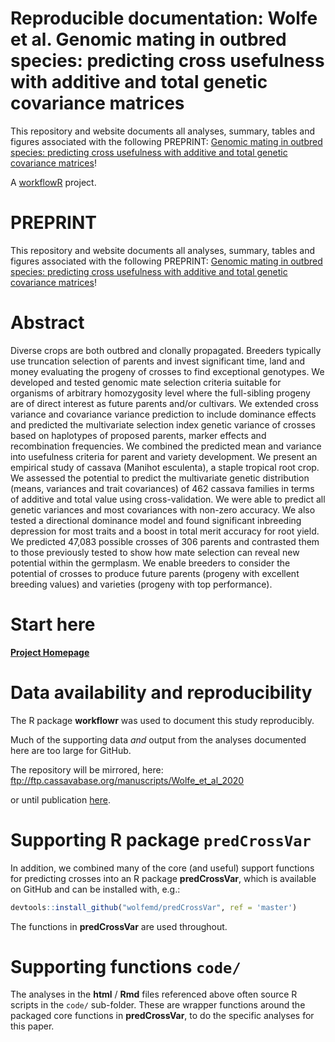 # Reproducible documentation: Wolfe et al. Genomic mating in outbred species: predicting cross usefulness with additive and total genetic covariance matrices

This repository and website documents all analyses, summary, tables and figures associated with the following PREPRINT: [Genomic mating in outbred species: predicting cross usefulness with additive and total genetic covariance matrices](https://doi.org/10.1101/2021.01.05.425443)!

A [workflowR](https://workflowr.io/) project.

# PREPRINT

This repository and website documents all analyses, summary, tables and figures associated with the following PREPRINT: [Genomic mating in outbred species: predicting cross usefulness with additive and total genetic covariance matrices](https://doi.org/10.1101/2021.01.05.425443)!

# Abstract

Diverse crops are both outbred and clonally propagated. Breeders typically use truncation selection of parents and invest significant time, land and money evaluating the progeny of crosses to find exceptional genotypes. We developed and tested genomic mate selection criteria suitable for organisms of arbitrary homozygosity level where the full-sibling progeny are of direct interest as future parents and/or cultivars. We extended cross variance and covariance variance prediction to include dominance effects and predicted the multivariate selection index genetic variance of crosses based on haplotypes of proposed parents, marker effects and recombination frequencies. We combined the predicted mean and variance into usefulness criteria for parent and variety development. We present an empirical study of cassava (Manihot esculenta), a staple tropical root crop. We assessed the potential to predict the multivariate genetic distribution (means, variances and trait covariances) of 462 cassava families in terms of additive and total value using cross-validation. We were able to predict all genetic variances and most covariances with non-zero accuracy. We also tested a directional dominance model and found significant inbreeding depression for most traits and a boost in total merit accuracy for root yield. We predicted 47,083 possible crosses of 306 parents and contrasted them to those previously tested to show how mate selection can reveal new potential within the germplasm. We enable breeders to consider the potential of crosses to produce future parents (progeny with excellent breeding values) and varieties (progeny with top performance).

# Start here

[**Project Homepage**](https://wolfemd.github.io/PredictOutbredCrossVar/)

# Data availability and reproducibility

The R package **workflowr** was used to document this study reproducibly.

Much of the supporting data *and* output from the analyses documented here are too large for GitHub.

The repository will be mirrored, here: <ftp://ftp.cassavabase.org/manuscripts/Wolfe_et_al_2020>

or until publication [here](ftp://ftp.cassavabase.org/marnin_datasets/).

# Supporting R package `predCrossVar`

In addition, we combined many of the core (and useful) support functions for predicting crosses into an R package **predCrossVar**, which is available on GitHub and can be installed with, e.g.:

```r
devtools::install_github("wolfemd/predCrossVar", ref = 'master') 
```

The functions in **predCrossVar** are used throughout.

# Supporting functions `code/`

The analyses in the **html** / **Rmd** files referenced above often source R scripts in the `code/` sub-folder. These are wrapper functions around the packaged core functions in **predCrossVar**, to do the specific analyses for this paper.
